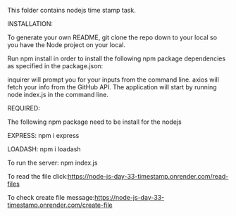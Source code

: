 This folder contains nodejs time stamp task.

INSTALLATION:

To generate your own README, git clone the repo down to your local so you have the Node project on your local.

Run npm install in order to install the following npm package dependencies as specified in the package.json:

inquirer will prompt you for your inputs from the command line.
axios will fetch your info from the GitHub API.
The application will start by running node index.js in the command line.

REQUIRED:

   The following npm package need to be install for the nodejs

   EXPRESS: npm i express

   LOADASH: npm i loadash

To run the server: npm index.js

To read the file click:https://node-js-day-33-timestamp.onrender.com/read-files

To check create file message:https://node-js-day-33-timestamp.onrender.com/create-file

